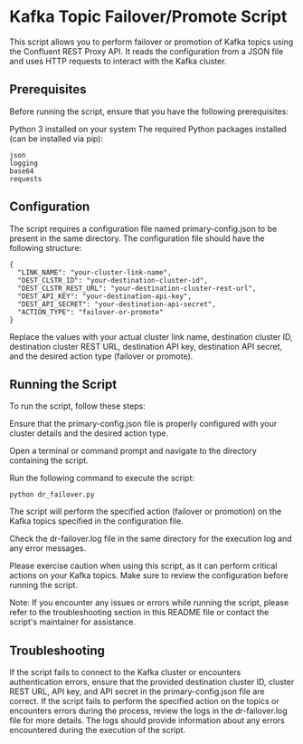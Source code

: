# Kafka Topic Failover/Promote Script
This script allows you to perform failover or promotion of Kafka topics using the Confluent REST Proxy API. It reads the configuration from a JSON file and uses HTTP requests to interact with the Kafka cluster.

## Prerequisites
Before running the script, ensure that you have the following prerequisites:

Python 3 installed on your system
The required Python packages installed (can be installed via pip):
```
json
logging
base64
requests
```
## Configuration
The script requires a configuration file named primary-config.json to be present in the same directory. The configuration file should have the following structure:
```
{
  "LINK_NAME": "your-cluster-link-name",
  "DEST_CLSTR_ID": "your-destination-cluster-id",
  "DEST_CLSTR_REST_URL": "your-destination-cluster-rest-url",
  "DEST_API_KEY": "your-destination-api-key",
  "DEST_API_SECRET": "your-destination-api-secret",
  "ACTION_TYPE": "failover-or-promote"
}
```
Replace the values with your actual cluster link name, destination cluster ID, destination cluster REST URL, destination API key, destination API secret, and the desired action type (failover or promote).

## Running the Script
To run the script, follow these steps:

Ensure that the primary-config.json file is properly configured with your cluster details and the desired action type.

Open a terminal or command prompt and navigate to the directory containing the script.

Run the following command to execute the script:
```
python dr_failover.py
```
The script will perform the specified action (failover or promotion) on the Kafka topics specified in the configuration file.

Check the dr-failover.log file in the same directory for the execution log and any error messages.

Please exercise caution when using this script, as it can perform critical actions on your Kafka topics. Make sure to review the configuration before running the script.

Note: If you encounter any issues or errors while running the script, please refer to the troubleshooting section in this README file or contact the script's maintainer for assistance.

## Troubleshooting
If the script fails to connect to the Kafka cluster or encounters authentication errors, ensure that the provided destination cluster ID, cluster REST URL, API key, and API secret in the primary-config.json file are correct.
If the script fails to perform the specified action on the topics or encounters errors during the process, review the logs in the dr-failover.log file for more details. The logs should provide information about any errors encountered during the execution of the script.

